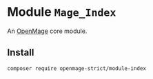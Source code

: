 # Module `Mage_Index`

An [OpenMage][1] core module.

## Install

``` bash
composer require openmage-strict/module-index
```

[1]: https://github.com/OpenMage/magento-lts
